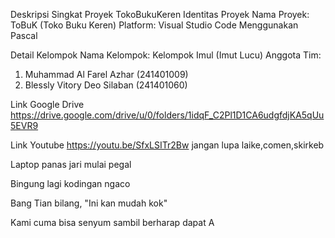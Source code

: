 Deskripsi Singkat Proyek TokoBukuKeren
Identitas Proyek
Nama Proyek: ToBuK (Toko Buku Keren)
Platform: Visual Studio Code Menggunakan Pascal

Detail Kelompok
Nama Kelompok: Kelompok Imul (Imut Lucu)
Anggota Tim: 
1. Muhammad Al Farel Azhar (241401009)
2. Blessly Vitory Deo Silaban (241401060)

Link Google Drive
https://drive.google.com/drive/u/0/folders/1idqF_C2Pl1D1CA6udgfdjKA5qUu5EVR9

Link Youtube
https://youtu.be/SfxLSITr2Bw
jangan lupa laike,comen,skirkeb

Laptop panas jari mulai pegal

Bingung lagi kodingan ngaco

Bang Tian bilang, "Ini kan mudah kok"

Kami cuma bisa senyum sambil berharap dapat A
